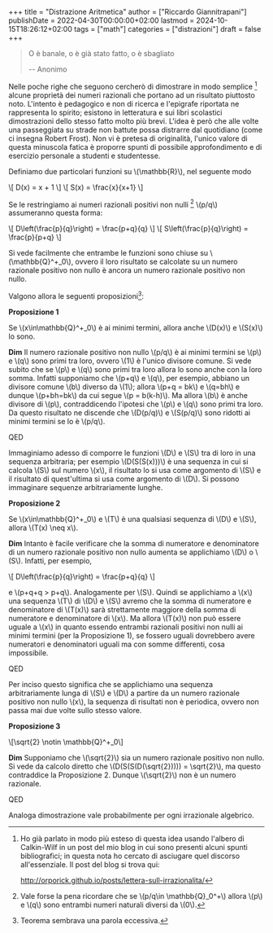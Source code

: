 +++
title = "Distrazione Aritmetica"
author = ["Riccardo Giannitrapani"]
publishDate = 2022-04-30T00:00:00+02:00
lastmod = 2024-10-15T18:26:12+02:00
tags = ["math"]
categories = ["distrazioni"]
draft = false
+++

> O è banale, o è già stato fatto, o è sbagliato
>
> -- Anonimo

Nelle poche righe che seguono cercherò di dimostrare in modo
semplice&nbsp;[^fn:1] alcune proprietà dei numeri razionali che portano ad
un risultato piuttosto noto. L'intento è pedagogico e non di ricerca e
l'epigrafe riportata ne rappresenta lo spirito; esistono in
letteratura e sui libri scolastici dimostrazioni dello stesso fatto
molto più brevi. L'idea è però che alle volte una passeggiata su
strade non battute possa distrarre dal quotidiano (come ci insegna
Robert Frost). Non vi è pretesa di originalità, l'unico valore di
questa minuscola fatica è proporre spunti di possibile approfondimento
e di esercizio personale a studenti e studentesse.

Definiamo due particolari funzioni su \\(\mathbb{R}\\), nel seguente modo

\\[ D(x) = x + 1 \\]
\\[ S(x) = \frac{x}{x+1} \\]

Se le restringiamo ai numeri razionali positivi non nulli&nbsp;[^fn:2]
\\(p/q\\) assumeranno questa forma:

\\[ D\left(\frac{p}{q}\right) = \frac{p+q}{q} \\]
\\[ S\left(\frac{p}{q}\right) = \frac{p}{p+q} \\]

Si vede facilmente che entrambe le funzioni sono chiuse su \\(\mathbb{Q}^+\_0\\),
ovvero il loro risultato se calcolate su un numero razionale positivo
non nullo è ancora un numero razionale positivo non nullo.

Valgono allora le seguenti proposizioni[^fn:3]:

****Proposizione 1****

Se \\(x\in\mathbb{Q}^+\_0\\) è ai minimi termini, allora anche \\(D(x)\\) e \\(S(x)\\) lo sono.

**Dim**
Il numero razionale positivo non nullo \\(p/q\\) è ai minimi termini se
\\(p\\) e \\(q\\) sono primi tra loro, ovvero \\(1\\) è l'unico divisore comune.
Si vede subito che se \\(p\\) e \\(q\\) sono primi tra loro allora lo sono
anche con la loro somma. Infatti supponiamo che \\(p+q\\) e \\(q\\), per esempio, abbiano
un divisore comune \\(b\\) diverso da \\(1\\); allora \\(p+q = bk\\) e \\(q=bh\\) e
dunque \\(p+bh=bk\\) da cui segue \\(p = b(k-h)\\).  Ma allora \\(b\\) è anche divisore di \\(p\\),
contraddicendo l'ipotesi che \\(p\\) e \\(q\\) sono primi tra loro. Da questo risultato ne discende che
\\(D(p/q)\\) e \\(S(p/q)\\) sono ridotti ai minimi termini se lo è
\\(p/q\\).

QED

Immaginiamo adesso di comporre le funzioni \\(D\\) e \\(S\\) tra di
loro in una sequenza arbitraria; per esempio \\(D(S(S(x)))\\)
è una sequenza in cui si calcola \\(S\\) sul numero \\(x\\), il risultato lo
si usa come argomento di \\(S\\) e il risultato di quest'ultima si
usa come argomento di \\(D\\). Si possono immaginare sequenze
arbitrariamente lunghe.

****Proposizione 2****

Se \\(x\in\mathbb{Q}^+\_0\\) e \\(T\\) è una qualsiasi sequenza di \\(D\\) e \\(S\\),
allora \\(T(x) \neq x\\).

**Dim**
Intanto è facile verificare che la somma di numeratore e denominatore
di un numero razionale positivo non nullo aumenta se applichiamo
\\(D\\) o \\(S\\). Infatti, per esempio,

\\[ D\left(\frac{p}{q}\right) = \frac{p+q}{q} \\]

e \\(p+q+q > p+q\\). Analogamente per \\(S\\). Quindi se applichiamo a \\(x\\)
una sequenza \\(T\\) di \\(D\\) e \\(S\\) avremo che la somma di
numeratore e denominatore di \\(T(x)\\) sarà strettamente maggiore della
somma di numeratore e denominatore di \\(x\\). Ma allora \\(T(x)\\) non può
essere uguale a \\(x\\) in quanto essendo entrambi razionali positivi non
nulli ai minimi termini (per la Proposizione 1), se fossero uguali
dovrebbero avere numeratori e denominatori uguali ma con somme
differenti, cosa impossibile.

QED

Per inciso questo significa che se applichiamo una sequenza
arbitrariamente lunga di \\(S\\) e \\(D\\) a partire da un numero
razionale positivo non nullo \\(x\\), la sequenza di risultati
non è periodica, ovvero non passa mai due volte sullo stesso valore.

****Proposizione 3****

\\[\sqrt{2} \notin \mathbb{Q}^+\_0\\]

**Dim**
Supponiamo che \\(\sqrt{2}\\) sia un numero razionale positivo non nullo.
Si vede da calcolo diretto che \\(D(S(S(D(\sqrt{2})))) = \sqrt{2}\\), ma
questo contraddice la Proposizione 2. Dunque \\(\sqrt{2}\\) non è un
numero razionale.

QED

Analoga dimostrazione vale probabilmente per ogni irrazionale algebrico.

[^fn:1]: Ho già parlato in modo più esteso di questa idea usando
    l'albero di Calkin-Wilf in un post del mio blog in cui sono presenti alcuni spunti bibliografici;
    in questa nota ho cercato di asciugare quel discorso all'essenziale. Il post del blog si trova qui:

    <http://orporick.github.io/posts/lettera-sull-irrazionalita/>
[^fn:2]: Vale forse la pena ricordare che se \\(p/q\in \mathbb{Q}\_0^+\\)
    allora \\(p\\) e \\(q\\) sono entrambi numeri naturali diversi da \\(0\\).
[^fn:3]: Teorema sembrava una parola eccessiva.
